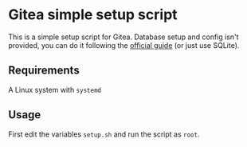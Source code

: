 # Gitea simple setup script

This is a simple setup script for Gitea. Database setup and config isn't provided, you can do it following the [official guide](https://docs.gitea.com/installation/database-prep) (or just use SQLite).

## Requirements

A Linux system with `systemd`

## Usage

First edit the variables `setup.sh` and run the script as `root`.
